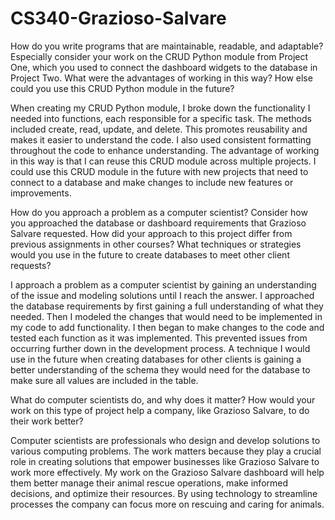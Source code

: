 # CS340-Grazioso-Salvare

How do you write programs that are maintainable, readable, and adaptable? Especially consider your work on the CRUD Python module from Project One, which you used to connect the dashboard widgets to the database in Project Two. What were the advantages of working in this way? How else could you use this CRUD Python module in the future? 

When creating my CRUD Python module, I broke down the functionality I needed into functions, each responsible for a specific task. The methods included create, read, update, and delete. This promotes reusability and makes it easier to understand the code. I also used consistent formatting throughout the code to enhance understanding. The advantage of working in this way is that I can reuse this CRUD module across multiple projects. I could use this CRUD module in the future with new projects that need to connect to a database and make changes to include new features or improvements. 

How do you approach a problem as a computer scientist? Consider how you approached the database or dashboard requirements that Grazioso Salvare requested. How did your approach to this project differ from previous assignments in other courses? What techniques or strategies would you use in the future to create databases to meet other client requests? 

I approach a problem as a computer scientist by gaining an understanding of the issue and modeling solutions until I reach the answer. I approached the database requirements by first gaining a full understanding of what they needed. Then I modeled the changes that would need to be implemented in my code to add functionality. I then began to make changes to the code and tested each function as it was implemented. This prevented issues from occurring further down in the development process. A technique I would use in the future when creating databases for other clients is gaining a better understanding of the schema they would need for the database to make sure all values are included in the table. 

What do computer scientists do, and why does it matter? How would your work on this type of project help a company, like Grazioso Salvare, to do their work better? 

Computer scientists are professionals who design and develop solutions to various computing problems. The work matters because they play a crucial role in creating solutions that empower businesses like Grazioso Salvare to work more effectively. My work on the Grazioso Salvare dashboard will help them better manage their animal rescue operations, make informed decisions, and optimize their resources. By using technology to streamline processes the company can focus more on rescuing and caring for animals.
